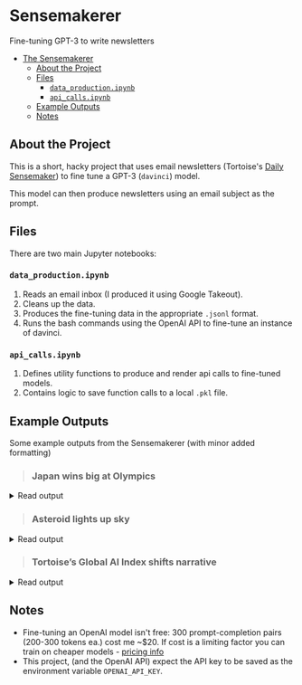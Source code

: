 # Sensemakerer
Fine-tuning GPT-3 to write newsletters

- [The Sensemakerer](#the-sensemakerer)
  - [About the Project](#about-the-project)
  - [Files](#files)
    - [`data_production.ipynb`](#data_productionipynb)
    - [`api_calls.ipynb`](#api_callsipynb)
  - [Example Outputs](#example-outputs)
  - [Notes](#notes)

## About the Project
This is a short, hacky project that uses email newsletters (Tortoise's [Daily Sensemaker](https://www.tortoisemedia.com/sensemakers/)) to fine tune a GPT-3 (`davinci`) model.

This model can then produce newsletters using an email subject as the prompt.

## Files
There are two main Jupyter notebooks:

### `data_production.ipynb`
1. Reads an email inbox (I produced it using Google Takeout).
2. Cleans up the data.
3. Produces the fine-tuning data in the appropriate `.jsonl` format.
4. Runs the bash commands using the OpenAI API to fine-tune an instance of davinci.

### `api_calls.ipynb`
1. Defines utility functions to produce and render api calls to fine-tuned models.
2. Contains logic to save function calls to a local `.pkl` file.

## Example Outputs
Some example outputs from the Sensemakerer (with minor added formatting)

> ### Japan wins big at Olympics
<details>
  <summary>Read output</summary>

**Japan wins big at Olympics.** This could become Japan’s gold medal summer. Team Japan struck gold for the first time at the Paralympics in Tokyo on Saturday. There will be further opportunities to pinch their medals at the Winter Olympics, which start next week, and at the World Cup in Qatar in 2022. Then there are the chances to bid for the 2026 World Cup – and win.

Japan already leads the world in robots and one-seeds in tennis, but there’s more:

- **Not just tinpot.** Japan’s bid to host the football World Cup was hailed as wonderfully simple at a time when other bids were elaborate and oddly coordinated. It won in a landslide and its chances of staging an excellent tournament are good to excellent.
- **Cross training.** The Japanese men’s wheelchair basketball team have been training for the Paralympics for six years.
- **Coming through.** The player with the most goals in Paralympic football is Yuta Nakashima, a 34-year-old with cerebral palsy who was persuaded to go to a training camp at 17.

That brings us back to the Olympics, and a lesson in how to make it in sports as a young person. "My parents told me I could go [to the training camp],” Nakashima told the New York Times. "So I went – but only to watch. When I got there, the coaches persuaded me to play, saying ‘let’s give it a try’. I’m glad I listened.”

The camp was for potential Paralympic players. Nakashima went on to score a hat trick in his third tournament for Japan. This year he led the race for top goalscorer with 17 in six games.

A note on the Japanese team in Doha: there are no quotas or extra funding for the country’s disabled players. They’re all athletes, period, picking themselves to represent the land of the rising sun. Nineteen-year-old Musashi Mizuno already has 10 Paralympic medals, while in the over-16s group the team includes a 72-year-old goalkeeper who used to play for Brazil.

**The samba beat.** In Tokyo last month, Team GB’s Chef de Mission Liz McCollel said the UK was “not in the same league”  

</details>


> ### Asteroid lights up sky

<details>
  <summary>Read output</summary>

**Asteroid lights up sky**. It looks like a point of light. Planet-bound, 400 times the distance between the Earth and the Sun, it’s officially known as asteroid 4569 Belem. Last night, it blazed through the night sky in an unannounced act of celestial performance art: the Space Hopper.

**What?** The hoop of light – caused by the reflection of light from the asteroid’s surface – was spotted from Arizona by a photographer shooting the Orionid meteor shower. It’s unlikely to be a hoax, but there’s still plenty for sceptics to scoff at:
- **Silly name.** The Hopper is well-established among amateur astronomers and has been observed since 1999, but its title recalls a quip made by the former US defence secretary William Cohen: when it comes to stopping asteroids, we just don’t have a cow big enough.
- **Other cows.** In 2017, Donald Trump’s habit of re-tweeting fake news (well, news he found interesting) led to the creation of his very own space rock, orbiting the Sun between the Asteroids and Jupiter. It was christened after his hairstyle, the ‘Flippy Doo’.
- **The plot thickens.** Some believe Earth was hit by a slow-moving asteroid about 6,000 years ago. Some believe it was hit by a slow-moving planet. “We can neither confirm nor deny that Hubert Mars, great-grandfather of Augustus, was in fact Hubert Asteroid,” Alan Toner, a self-described mythologist, tells the Times.

**Indirect threats**. There’s a worrying discrepancy between how many asteroids, large and small, we can track from Earth and how many we can intercept. We can track a lot. We can shoot at a select few, but not soon enough to prevent a devastating impact. So a team of technologists has been creating methods to deflect or shield Earth from incoming asteroids. These plans include:
- Sending a spacecraft to land on the asteroid and blow it up.
- Impulsive berthing, where a spacecraft would suddenly fly to within inches of an asteroid and slowly push it off course.
- Magnetic sails, which are placed in front of a spacecraft and reflect sunlight onto the asteroid. The sunlight heats the asteroid and boils off some of the small dust particles surrounding it, pushing the main body of the asteroid off

</details>

> ### Tortoise’s Global AI Index shifts narrative

<details>
  <summary>Read output</summary>

**Tortoise’s Global AI Index shifts narrative.** When the international affairs think tank Tortoise published its AI index last year, there was little reason to suppose it would become one of the most influential new assessments of global progress. But instead, the Global AI Index – or Gaxi for short – quickly became the Rosetta Stone for how to make sense of a staggeringly complex transition from human to digital intelligence.

“We thought we would be useful for ministers and heads of international organisations for whom we could summarise complex information about their countries in a simple ranking,” Tortoise’s founder and executive chairman, Francis Gurtraff, tells Tortoise Weekly.

A year on, Tortoise’s Gaxi report is one of the fastest rising publications in history (#536, according to statistics website Semantic GM).

For context, 7 million books were published between 2010 and 2019. The most popular of all time – The Lord of the Rings – sold 250 million copies.

In that same period, more than 35,000 research papers and doctoral theses were published in China alone.

It's no surprise then that Gaxi has upended the global conversation about whether smart machines deliver progress by looking at what actually happens to people when smart systems are deployed in their lives. In other words: correlation, not causation.

The index provides a measure of how AI serves top-down (government) or bottom-up (business) goals at the national level and highlights
- individual, developmental and cognitive impacts;
- multi- and trans-sectoral linkages between AI and human decision-making;
- capacity for strategies to adapt to change; and
 “moral” risks of entrusting decisions to machines (most notably, data bias and human jobs where human oversight is not possible).

The Gaxi formula works. Low scores correlate strongly with real-world problems, as Tortoise has found in subsequent research. Read on for more detail

</details>

## Notes
- Fine-tuning an OpenAI model isn't free: 300 prompt-completion pairs (200-300 tokens ea.) cost me ~$20. If cost is a limiting factor you can train on cheaper models - [pricing info](https://openai.com/api/pricing/)
- This project, (and the OpenAI API) expect the API key to be saved as the environment variable `OPENAI_API_KEY`.
